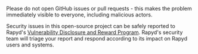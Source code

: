 Please do not open GitHub issues or pull requests - this makes the problem immediately visible to everyone, including malicious actors.

Security issues in this open-source project can be safely reported to Rapyd's [Vulnerability Disclosure and Reward Program](https://bugcrowd.com/rapyd). Rapyd's security team will triage your report and respond according to its impact on Rapyd users and systems.
